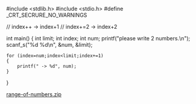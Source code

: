 
#include <stdlib.h>
#include <stdio.h> 
#define _CRT_SECRURE_NO_WARNINGS

//      index++ -> index+1
//      index+=2   -> index+2

int main()
{
    int limit;
    int index;
    int num;
    printf("please write 2 numbers.\n");
    scanf_s("%d %d\n", &num, &limit); 

    for (index=num;index<limit;index+=1)
    {
        printf(" -> %d", num);
    }

}
 

[range-of-numbers.zip](https://github.com/Ilikedoritoes/RANGE/files/7617027/range-of-numbers.zip)
